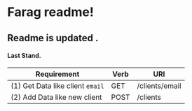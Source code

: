 # Farag readme!
## Readme is updated .

#### Last Stand.

| Requirement                                                                     | Verb   | URI                                                                    | 
|---------------------------------------------------------------------------------|--------|------------------------------------------------------------------------|
| (1) Get Data like client `email`      | GET    | /clients/email                                  |   
| (2) Add Data like new client       | POST   | /clients                |
